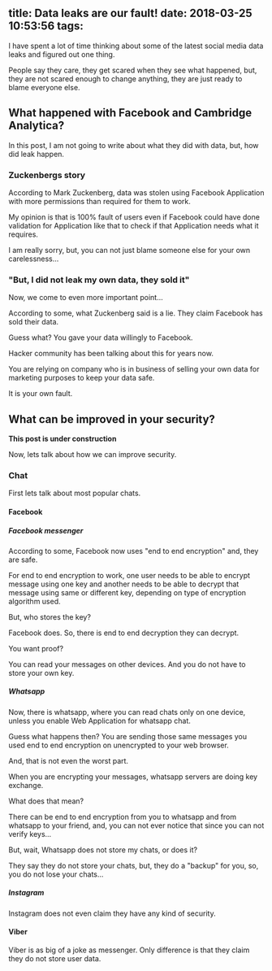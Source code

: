 title: Data leaks are our fault!
date: 2018-03-25 10:53:56
tags:
---

I have spent a lot of time thinking about some of the latest social media data leaks and figured out one thing. 

People say they care, they get scared when they see what happened, but, they are not scared enough to change anything, they are just ready to blame everyone else. 

## What happened with Facebook and Cambridge Analytica? 

In this post, I am not going to write about what they did with data, but, how did leak happen. 

### Zuckenbergs story

According to Mark Zuckenberg, data was stolen using Facebook Application with more permissions than required for them to work. 

My opinion is that is 100% fault of users even if Facebook could have done validation for Application like that to check if that Application needs what it requires. 

I am really sorry, but, you can not just blame someone else for your own carelessness... 

### "But, I did not leak my own data, they sold it"

Now, we come to even more important point... 

According to some, what Zuckenberg said is a lie. They claim Facebook has sold their data. 

Guess what? You gave your data willingly to Facebook. 

Hacker community has been talking about this for years now. 

You are relying on company who is in business of selling your own data for marketing purposes to keep your data safe. 

It is your own fault. 

## What can be improved in your security? 

**This post is under construction**

Now, lets talk about how we can improve security. 

### Chat

First lets talk about most popular chats. 

#### Facebook

##### Facebook messenger

According to some, Facebook now uses "end to end encryption" and, they are safe. 

For end to end encryption to work, one user needs to be able to encrypt message using one key and another needs to be able to decrypt that message using same or different key, depending on type of encryption algorithm used. 

But, who stores the key? 

Facebook does. So, there is end to end decryption they can decrypt. 

You want proof? 

You can read your messages on other devices. And you do not have to store your own key. 

##### Whatsapp

Now, there is whatsapp, where you can read chats only on one device, unless you enable Web Application for whatsapp chat. 

Guess what happens then? You are sending those same messages you used end to end encryption on unencrypted to your web browser. 

And, that is not even the worst part. 

When you are encrypting your messages, whatsapp servers are doing key exchange. 

What does that mean? 

There can be end to end encryption from you to whatsapp and from whatsapp to your friend, and, you can not ever notice that since you can not verify keys... 

But, wait, Whatsapp does not store my chats, or does it? 

They say they do not store your chats, but, they do a "backup" for you, so, you do not lose your chats... 

##### Instagram

Instagram does not even claim they have any kind of security. 

#### Viber

Viber is as big of a joke as messenger. Only difference is that they claim they do not store user data. 

